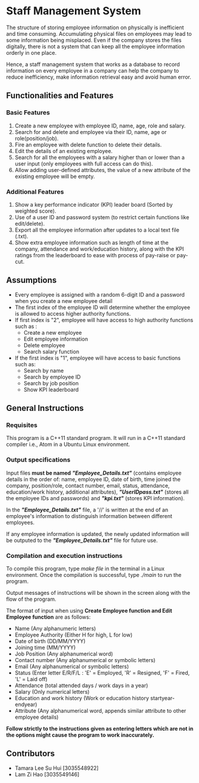 # Staff Management System
The structure of storing employee information on physically is inefficient and time consuming. Accumulating physical files on employees may lead to some information being misplaced. Even if the company stores the files digitally, there is not a system that can keep all the employee information orderly in one place.

Hence, a staff management system that works as a database to record information on every employee in a company can help the company to reduce inefficiency, make information retrieval easy and avoid human error. 

## Functionalities and Features
### Basic Features
1. Create a new employee with employee ID, name, age, role and salary.
2. Search for and delete and employee via their ID, name, age or role(position/job).
3. Fire an employee with delete function to delete their details.
4. Edit the details of an existing employee.
5. Search for all the employees with a salary higher than or lower than a user input (only employees with full access can do this).
6. Allow adding user-defined attributes, the value of a new attribute of the existing employee will be empty.

### Additional Features
1. Show a key performance indicator (KPI) leader board (Sorted by weighted score).
2. Use of a user ID and password system (to restrict certain functions like edit/delete).
3. Export all the employee information after updates to a local text file (.txt).
4. Show extra employee information such as length of time at the company, attendance and work/education history, along with the KPI ratings from the leaderboard to ease with process of pay-raise or pay-cut.

## Assumptions
- Every employee is assigned with a random 6-digit ID and a password when you create a new employee detail
- The first index of the employee ID will determine whether the employee is allowed to access higher authority functions.
- If first index is "2", employee will have access to high authority functions such as :
    - Create a new employee
    - Edit employee information 
    - Delete employee
    - Search salary function
- If the first index is "1", employee will have access to basic functions such as:
    - Search by name
    - Search by employee ID
    - Search by job position
    - Show KPI leaderboard

## General Instructions
### Requisites
This program is a C++11 standard program. It will run in a C++11 standard compiler i.e., Atom in a Ubuntu Linux environment.
### Output specifications
Input files **must be named** _**"Employee_Details.txt"**_ (contains employee details in the order of: name, employee ID, date of birth, time joined the company, position/role, contact number, email, status, attendance, education/work history, additional attributes), _**"UserIDpass.txt"**_ (stores all the employee IDs and passwords) and _**"kpi.txt"**_ (stores KPI information).

In the _**"Employee_Details.txt"**_ file, a '//' is written at the end of an employee's information to distinguish information between different employees.

If any employee information is updated, the newly updated information will be outputed to the _**"Employee_Details.txt"**_ file for future use.

### Compilation and execution instructions
To compile this program, type _make file_ in the terminal in a Linux environment. Once the compilation is successful, type _./main_ to run the program.

Output messages of instructions will be shown in the screen along with the flow of the program.

The format of input when using **Create Employee function and Edit Employee function** are as follows:
- Name (Any alphanumeric letters)
- Employee Authority (Either H for high, L for low)
- Date of birth (DD/MM/YYYY)
- Joining time (MM/YYYY)
- Job Position (Any alphanumerical word)
- Contact number (Any alphanumerical or symbolic letters)
- Email (Any alphanumerical or symbolic letters)
- Status (Enter letter E/R/F/L : 'E' = Employed, 'R' = Resigned, 'F' = Fired, 'L' = Laid off)
- Attendance (total attended days / work days in a year)
- Salary (Only numerical letters)
- Education and work history (Work or education history startyear-endyear)
- Attribute (Any alphanumerical word, appends similar attribute to other employee details)

**Follow strictly to the instructions given as entering letters which are not in the options might cause the program to work inaccurately.**


## Contributors
- Tamara Lee Su Hui [3035548922]
- Lam Zi Hao [3035549146]
